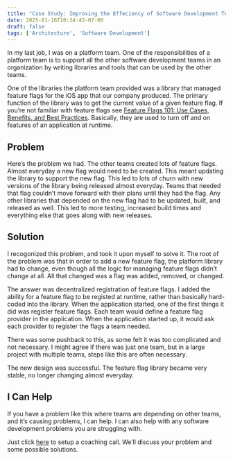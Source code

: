 ```yaml
---
title: "Case Study: Improving the Effeciency of Software Development Teams Dependent on Another Team"
date: 2025-01-16T10:34:43-07:00
draft: false
tags: ['Architecture', 'Software Development']
---
```

In my last job, I was on a platform team. One of the responsibilities of a platform team is to support all the other software development teams in an organization by writing libraries and tools that can be used by the other teams.

One of the libraries the platform team provided was a library that managed feature flags for the iOS app that our company produced. The primary function of the library was to get the current value of a given feature flag. If you’re not familiar with feature flags see [Feature Flags 101: Use Cases, Benefits, and Best Practices](https://launchdarkly.com/blog/what-are-feature-flags/). Basically, they are used to turn off and on features of an application at runtime.

## Problem
Here’s the problem we had. The other teams created lots of feature flags. Almost everyday a new flag would need to be created. This meant updating the library to support the new flag. This led to lots of churn with new versions of the library being released almost everyday. Teams that needed that flag couldn’t move forward with their plans until they had the flag. Any other libraries that depended on the new flag had to be updated, built, and released as well. This led to more testing, increased build times and everything else that goes along with new releases.

## Solution
I recogonized this problem, and took it upon myself to solve it. The root of the problem was that in order to add a new feature flag, the platform library had to change, even though all the logic for managing feature flags didn’t change at all. All that changed was a flag was added, removed, or changed.

The answer was decentralized registration of feature flags. I added the ability for a feature flag to be registed at runtime, rather than basically hard-coded into the library. When the application started, one of the first things it did was register feature flags. Each team would define a feature flag provider in the application. When the application started up, it would ask each provider to register the flags a team needed.

There was some pushback to this, as some felt it was too complicated and not necessary. I might agree if there was just one team, but in a large project with multiple teams, steps like this are often necessary.

The new design was successful. The feature flag library became very stable, no longer changing almost everyday.

## I Can Help
If you have a problem like this where teams are depending on other teams, and it’s causing problems, I can help. I can also help with any software development problems you are struggling with.

Just click [here](https://www.stan.store/infinitenil) to setup a coaching call. We’ll discuss your problem and some possible solutions.
